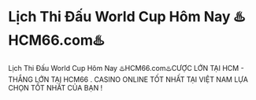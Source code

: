 # Lịch Thi Đấu World Cup Hôm Nay ♨️HCM66.com♨️

Lịch Thi Đấu World Cup Hôm Nay ♨️HCM66.com♨️CƯỢC LỚN TẠI HCM - THẮNG LỚN TẠI HCM66 . CASINO ONLINE TỐT NHẤT TẠI VIỆT NAM LỰA CHỌN TỐT NHẤT CỦA BẠN !